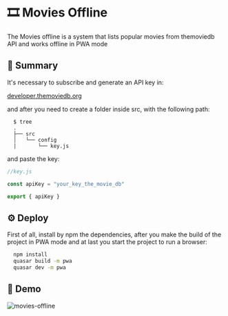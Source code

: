 
# 🎞 Movies Offline

The Movies offline is a system that lists popular movies from themoviedb API and works offline in PWA mode



## 📜 Summary

It's necessary to subscribe and generate an API key in:

[developer.themoviedb.org](https://developer.themoviedb.org/docs)

and after you need to create a folder inside src, with the following path:

```shell
  $ tree
  .
  ├── src
  │   └── config
  |       └── key.js
```

and paste the key:

```javascript
//key.js

const apiKey = "your_key_the_movie_db"

export { apiKey }
```





## ⚙️ Deploy

First of all, install by npm the dependencies, after you make the build of the project in PWA mode and at last you start the project to run a browser:

```bash
  npm install
  quasar build -m pwa
  quasar dev -m pwa
```

## 📲 Demo

![movies-offline](https://github.com/cristiankozlowski/movies-offline/assets/26977328/9c3d7713-e11e-4d11-8bac-20394bc3de86)



